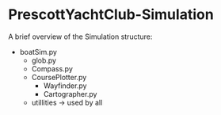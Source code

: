 # PrescottYachtClub-Simulation
A brief overview of the Simulation structure:
- boatSim.py 
  - glob.py  
  - Compass.py
  - CoursePlotter.py
    - Wayfinder.py
    - Cartographer.py
  - utillities -> used by all

